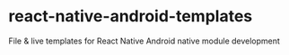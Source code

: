# react-native-android-templates
File &amp; live templates for React Native Android native module development
